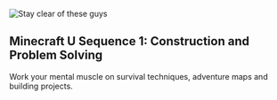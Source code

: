 ![Stay clear of these guys](/sequence1/images/Minecraft-Creeper-Wallpapers.jpg)

## Minecraft U Sequence 1: Construction and Problem Solving

Work your mental muscle on survival techniques, adventure maps and building projects.

